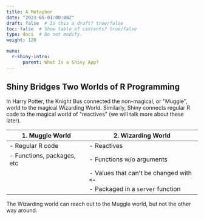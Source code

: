 ```yaml
---
title: A Metaphor
date: "2023-05-01:00:00Z"
draft: false  # Is this a draft? true/false
toc: false  # Show table of contents? true/false
type: docs  # Do not modify.
weight: 120

menu:
  r-shiny-intro:
      parent: What Is a Shiny App?
---
```


## Shiny Bridges Two Worlds of R Programming

In Harry Potter, the Knight Bus connected the non-magical, or "Muggle", world to the magical Wizarding World. Similarly, Shiny connects regular R code to the magical world of "reactives" (we will talk more about these later).

| 1. **Muggle World**        | 2. **Wizarding World**    |
|         ---                |           ---             |
| - Regular R code           | - Reactives               |
| - Functions, packages, etc | - Functions w/o arguments |
|                            | - Values that can't be changed with **`<-`** |
|                            | - Packaged in a `server` function |

The Wizarding world can reach out to the Muggle world, but not the other way around.
